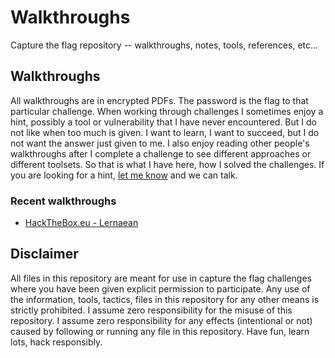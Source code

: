 # Walkthroughs
Capture the flag repository -- walkthroughs, notes, tools, references, etc...

## Walkthroughs
All walkthroughs are in encrypted PDFs.  The password is the flag to that particular challenge.  When working through challenges I sometimes enjoy a hint, possibly a tool or vulnerability that I have never encountered.  But I do not like when too much is given.  I want to learn, I want to succeed, but I do not want the answer just given to me.  I also enjoy reading other people's walkthroughs after I complete a challenge to see different approaches or different toolsets.  So that is what I have here, how I solved the challenges.  If you are looking for a hint, [let me know](https://www.twitter.com/pwlk) and we can talk.

### Recent walkthroughs
- [HackTheBox.eu - Lernaean](hackthebox/web/Lernaean.pdf)

## Disclaimer
All files in this repository are meant for use in capture the flag challenges where you have been given explicit permission to participate.  Any use of the information, tools, tactics, files in this repository for any other means is strictly prohibited.  I assume zero responsibility for the misuse of this repository.  I assume zero responsibility for any effects (intentional or not) caused by following or running any file in this repository.  Have fun, learn lots, hack responsibly.